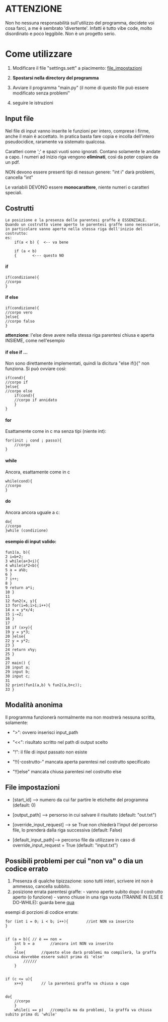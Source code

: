 
# ATTENZIONE
Non ho nessuna responsabilità sull'utilizzo del programma, decidete  voi cosa farci, a me è sembrato 'divertente'.
Infatti è tutto vibe code, molto disordinato e poco leggibile. Non è un progetto serio.

# Come utilizzare

1. Modificare il file "settings.sett" a piacimento: [file_impostazioni](#file-impostazioni)

2.  **Spostarsi nella directory del programma**

3. Avviare il programma "main.py" (il nome di questo file può essere modificato senza problemi"

4. seguire le istruzioni

  
  

## Input file

Nel file di input vanno inserite le funzioni per intero, comprese i firme, anche il main è accettato.
In pratica basta fare copia e incolla dell'intero pseudocidice, raramente va sistemato qualcosa.

Caratteri come ';' e spazi vuoti sono ignorati.
Contano solamente le andate a capo.
I numeri ad inizio riga vengono **eliminati**, così da poter copiare da un pdf.

NON devono essere presenti tipi di nessun genere: "int i" darà problemi, cancella "int"

Le variabili DEVONO essere **monocarattere**, niente numeri o caratteri speciali.

## Costrutti
	Le posizione e la presenza delle parentesi graffe è ESSENZIALE.
	Quando un costrutto viene aperto le parentesi graffe sono necessarie, in particolare vanno aperte nella stessa riga dell'inizio del costrutto:
	es:
		if(a < b) {  <-- va bene
		
		if (a < b)
		{		<--- questo NO

#### if
	
    if(condizione){
	//corpo
	}

#### if else
	
    if(condizione){
	//corpo vero
	}else{
	//corpo falso
    }

**attenzione**: l'else deve avere nella stessa riga parentesi chiusa e aperta INSIEME, come nell'esempio

#### if else if ...
Non sono direttamente implementati, quindi la dicitura "else if(){" non funziona. Si può ovviare così:

    if(cond){
    //corpo if
    }else{
    //corpo else
	    if(cond){
	    //corpo if annidato
	    }
	}
#### for 
Esattamente come in c ma senza tipi (niente int):

    for(init ; cond ; passo){
	    //corpo 
	}
#### while 
Ancora, esattamente come in c

    while(cond){
    //corpo
    }
#### do
Ancora ancora uguale a c:

    do{
    //corpo
    }while (condizione)





  

#### esempio di input valido:<br>

    fun1(a, b){
    2 i=b+2;
    3 while(a+3<i){
    4 while(a*2<b){
    5 a = a%b;
	6 }
	7 i++;
	8 }
	9 return a*i;
	10 }
	11
	12 fun2(x, y){
	13 for(i=6;i>1;i++){
	14 x = y*x/4;
	15 i-=2;
	16 }
	17
	18 if (x>y){
	19 y = y*3;
	20 }else{
	22 y = y*2;
	23 }
	24 return x%y;
	25 }
	26
	27 main() {
	28 input a;
	29 input b;
	30 input c;
	31
	32 print(fun1(a,b) % fun2(a,b+c));
	33 }



  

## Modalità anonima

Il programma funzionerà normalmente ma non mostrerà nessuna scritta, solamente:

- ">": ovvero inserisci input_path

- "<<": risultato scritto nel path di output scelto

- "!": il file di input passato non esiste
- "!!{-costrutto-" mancata aperta parentesi nel costrutto specificato 
- "!!}else" mancata chiusa parentesi nel costrutto else 



  

## File impostazioni

- [start_id] --> numero da cui far partire le etichette del programma (default: 0)

- [output_path] --> persorso in cui salvare il risultato (default: "out.txt")

- [override_input_request] --> se True non chiederà l'input del percorso file, lo prenderà dalla riga successiva (default: False)

- [default_input_path]--> percorso file da utilizzare in caso di override_input_request = True (default: "input.txt")

## Possibili problemi per cui "non va" o dia un codice errato

1. Presenza di qualche tipizzazione: sono tutti interi, scrivere int non è ammesso, cancella subbito.
2. posizione errata parentesi graffe:
		- vanno aperte subito dopo il costrutto aperto (o funzione)
		- vanno chiuse in una riga vuota (TRANNE IN ELSE E DO-WHILE): guarda bene  [qua](#costrutti)

esempi di porzioni di codice errate:
	

    for (int i = 0; i < b; i++){		//int NON va inserito
    }
		

    if (a = b){ // è == non =
	    int b = a 		//ancora int NON va inserito
	    }
	    else{		//questo else darà problemi ma compilerà, la graffa chiusa dovrebbe essere subit prima di 'else'
		    //////
	    }


    if (c <= u){
	    x++}		// la parentesi graffa va chiusa a capo 
	    
	    
	do{
		//corpo
		}
		while(i == p)	//compila ma da problemi, la graffa va chiusa subito prima di 'while'



